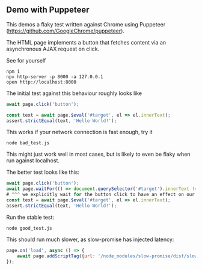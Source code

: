 ## Demo with Puppeteer

This demos a flaky test written against Chrome using Puppeteer (https://github.com/GoogleChrome/puppeteer).

The HTML page implements a button that fetches content via an asynchronous AJAX request on click.

See for yourself

    npm i
    npx http-server -p 8000 -a 127.0.0.1
    open http://localhost:8000

The initial test against this behaviour roughly looks like

``` js
await page.click('button');

const text = await page.$eval('#target', el => el.innerText);
assert.strictEqual(text, 'Hello World!');
```

This works if your network connection is fast enough, try it

    node bad_test.js

This might just work well in most cases, but is likely to even be flaky when run against localhost.

The better test looks like this:

``` js
await page.click('button');
await page.waitFor(() => document.querySelector('#target').innerText !== '');
# ^^^ we explicitly wait for the button click to have an effect on our page
const text = await page.$eval('#target', el => el.innerText);
assert.strictEqual(text, 'Hello World!');
```

Run the stable test:

    node good_test.js

This should run much slower, as slow-promise has injected latency:

``` js
page.on('load', async () => {
    await page.addScriptTag({url: '/node_modules/slow-promise/dist/slow-promise.install.js'});
});
```

